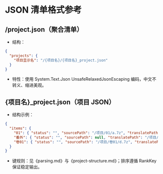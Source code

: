 # JSON 清单格式参考

## /project.json（聚合清单）

- 结构：

```json
{
  "projects": {
    "项目显示名": "/{项目名}/{项目名}_project.json"
  }
}
```

- 特性：使用 System.Text.Json UnsafeRelaxedJsonEscaping 编码，中文不转义、缩进美观。

## {项目名}_project.json（项目 JSON）

- 结构示例：

```json
{
  "items": {
    "01": { "status": "", "sourcePath": "/项目/01/a.7z", "translatePath": "/项目/01/b.txt", "typesetPath": null },
    "番外": { "status": "", "sourcePath": null, "translatePath": "/项目/番外/c.txt", "typesetPath": null },
    "卷01": { "status": "", "sourcePath": "/项目/卷01/d.7z", "translatePath": null, "typesetPath": null }
  }
}
```

- 键规则：见《parsing.md》与《project-structure.md》；排序遵循 RankKey 保证稳定输出。
